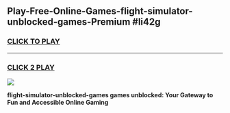 
## Play-Free-Online-Games-flight-simulator-unblocked-games-Premium #li42g
<h3>
<a href="https://premium.freeplayer.one?title=flight-simulator-unblocked-games&ref=8M">CLICK TO PLAY</a></h3>
<hr>

<h3>
<a href="https://premium.freeplayer.one?title=flight-simulator-unblocked-games&ref=8M">CLICK 2 PLAY</a>
  
</h3>

<a href="https://premium.freeplayer.one?title=flight-simulator-unblocked-games&ref=8M"><img src="https://clearcache.store/games.png"></a>


**flight-simulator-unblocked-games games unblocked: Your Gateway to Fun and Accessible Online Gaming**
